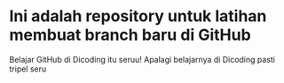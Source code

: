 # Ini adalah repository untuk latihan membuat branch baru di GitHub
Belajar GitHub di Dicoding itu seruu!
Apalagi belajarnya di Dicoding pasti tripel seru
